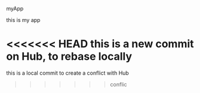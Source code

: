 myApp

this is my app

<<<<<<< HEAD
this is a new commit on Hub, to rebase locally
=======
this is a local commit to create a conflict with Hub
>>>>>>> conflic
